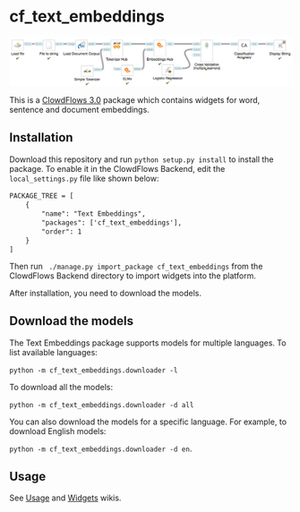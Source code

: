 # cf_text_embeddings

![Text Embeddings ClowdFlows Workflow](clowdflows_workflow.png)

This is a [ClowdFlows 3.0](https://github.com/xflows/clowdflows-backend) package which contains widgets for word, sentence and document embeddings.

## Installation
Download this repository and run `python setup.py install` to install the package.
To enable it in the ClowdFlows Backend, edit the `local_settings.py` file like shown below:
```
PACKAGE_TREE = [
    {
        "name": "Text Embeddings",
        "packages": ['cf_text_embeddings'],
        "order": 1
    }
]
```
Then run ` ./manage.py import_package cf_text_embeddings` from the ClowdFlows Backend directory to import widgets into the platform.

After installation, you need to download the models.

## Download the models
The Text Embeddings package supports models for multiple languages. 
To list available languages: 

```python -m cf_text_embeddings.downloader -l```

To download all the models: 

```python -m cf_text_embeddings.downloader -d all```

You can also download the models for a specific language. For example, to download English models:

```python -m cf_text_embeddings.downloader -d en```.

## Usage
See [Usage](https://github.com/xflows/cf_text_embeddings/wiki/Usage) and [Widgets](https://github.com/xflows/cf_text_embeddings/wiki/Widgets) wikis.

